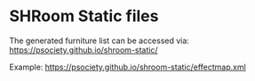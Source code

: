 # SHRoom Static files

The generated furniture list can be accessed via: https://psociety.github.io/shroom-static/

Example:
https://psociety.github.io/shroom-static/effectmap.xml
